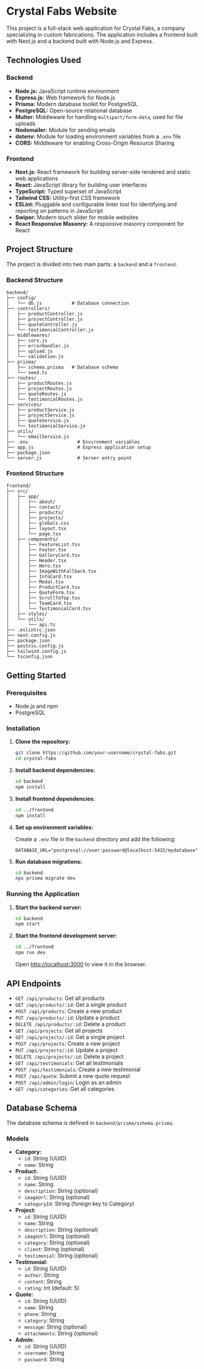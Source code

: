 # Crystal Fabs Website

This project is a full-stack web application for Crystal Fabs, a company specializing in custom fabrications. The application includes a frontend built with Next.js and a backend built with Node.js and Express.

## Technologies Used

### Backend

*   **Node.js:** JavaScript runtime environment
*   **Express.js:** Web framework for Node.js
*   **Prisma:** Modern database toolkit for PostgreSQL
*   **PostgreSQL:** Open-source relational database
*   **Multer:** Middleware for handling `multipart/form-data`, used for file uploads
*   **Nodemailer:** Module for sending emails
*   **dotenv:** Module for loading environment variables from a `.env` file
*   **CORS:** Middleware for enabling Cross-Origin Resource Sharing

### Frontend

*   **Next.js:** React framework for building server-side rendered and static web applications
*   **React:** JavaScript library for building user interfaces
*   **TypeScript:** Typed superset of JavaScript
*   **Tailwind CSS:** Utility-first CSS framework
*   **ESLint:** Pluggable and configurable linter tool for identifying and reporting on patterns in JavaScript
*   **Swiper:** Modern touch slider for mobile websites
*   **React Responsive Masonry:** A responsive masonry component for React

## Project Structure

The project is divided into two main parts: a `backend` and a `frontend`.

### Backend Structure

```
backend/
├── config/
│   └── db.js           # Database connection
├── controllers/
│   ├── productController.js
│   ├── projectController.js
│   ├── quoteController.js
│   └── testimonialController.js
├── middlewares/
│   ├── cors.js
│   ├── errorHandler.js
│   ├── upload.js
│   └── validation.js
├── prisma/
│   ├── schema.prisma   # Database schema
│   └── seed.ts
├── routes/
│   ├── productRoutes.js
│   ├── projectRoutes.js
│   ├── quoteRoutes.js
│   └── testimonialRoutes.js
├── services/
│   ├── productService.js
│   ├── projectService.js
│   ├── quoteService.js
│   └── testimonialService.js
├── utils/
│   └── emailService.js
├── .env                  # Environment variables
├── app.js                # Express application setup
├── package.json
└── server.js             # Server entry point
```

### Frontend Structure

```
frontend/
├── src/
│   ├── app/
│   │   ├── about/
│   │   ├── contact/
│   │   ├── products/
│   │   ├── projects/
│   │   ├── globals.css
│   │   ├── layout.tsx
│   │   └── page.tsx
│   ├── components/
│   │   ├── FeatureList.tsx
│   │   ├── Footer.tsx
│   │   ├── GalleryCard.tsx
│   │   ├── Header.tsx
│   │   ├── Hero.tsx
│   │   ├── ImageWithFallback.tsx
│   │   ├── InfoCard.tsx
│   │   ├── Modal.tsx
│   │   ├── ProductCard.tsx
│   │   ├── QuoteForm.tsx
│   │   ├── ScrollToTop.tsx
│   │   ├── TeamCard.tsx
│   │   └── TestimonialCard.tsx
│   ├── styles/
│   └── utils/
│       └── api.ts
├── .eslintrc.json
├── next.config.js
├── package.json
├── postcss.config.js
├── tailwind.config.js
└── tsconfig.json
```

## Getting Started

### Prerequisites

*   Node.js and npm
*   PostgreSQL

### Installation

1.  **Clone the repository:**

    ```bash
    git clone https://github.com/your-username/crystal-fabs.git
    cd crystal-fabs
    ```

2.  **Install backend dependencies:**

    ```bash
    cd backend
    npm install
    ```

3.  **Install frontend dependencies:**

    ```bash
    cd ../frontend
    npm install
    ```

4.  **Set up environment variables:**

    Create a `.env` file in the `backend` directory and add the following:

    ```
    DATABASE_URL="postgresql://user:password@localhost:5432/mydatabase"
    ```

5.  **Run database migrations:**

    ```bash
    cd backend
    npx prisma migrate dev
    ```

### Running the Application

1.  **Start the backend server:**

    ```bash
    cd backend
    npm start
    ```

2.  **Start the frontend development server:**

    ```bash
    cd ../frontend
    npm run dev
    ```

    Open [http://localhost:3000](http://localhost:3000) to view it in the browser.

## API Endpoints

*   `GET /api/products`: Get all products
*   `GET /api/products/:id`: Get a single product
*   `POST /api/products`: Create a new product
*   `PUT /api/products/:id`: Update a product
*   `DELETE /api/products/:id`: Delete a product
*   `GET /api/projects`: Get all projects
*   `GET /api/projects/:id`: Get a single project
*   `POST /api/projects`: Create a new project
*   `PUT /api/projects/:id`: Update a project
*   `DELETE /api/projects/:id`: Delete a project
*   `GET /api/testimonials`: Get all testimonials
*   `POST /api/testimonials`: Create a new testimonial
*   `POST /api/quote`: Submit a new quote request
*   `POST /api/admin/login`: Login as an admin
*   `GET /api/categories`: Get all categories

## Database Schema

The database schema is defined in `backend/prisma/schema.prisma`.

### Models

*   **Category:**
    *   `id`: String (UUID)
    *   `name`: String
*   **Product:**
    *   `id`: String (UUID)
    *   `name`: String
    *   `description`: String (optional)
    *   `imageUrl`: String (optional)
    *   `categoryId`: String (foreign key to Category)
*   **Project:**
    *   `id`: String (UUID)
    *   `name`: String
    *   `description`: String (optional)
    *   `imageUrl`: String (optional)
    *   `category`: String (optional)
    *   `client`: String (optional)
    *   `testimonial`: String (optional)
*   **Testimonial:**
    *   `id`: String (UUID)
    *   `author`: String
    *   `content`: String
    *   `rating`: Int (default: 5)
*   **Quote:**
    *   `id`: String (UUID)
    *   `name`: String
    *   `phone`: String
    *   `category`: String
    *   `message`: String (optional)
    *   `attachments`: String (optional)
*   **Admin:**
    *   `id`: String (UUID)
    *   `username`: String
    *   `password`: String
